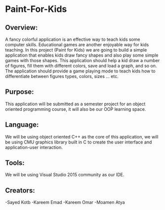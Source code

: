 # Paint-For-Kids

 Overview:
 ----------
 A fancy colorful application is an effective way to teach kids some computer skills. Educational games are another enjoyable way 
 for kids teaching.
 In this project (Paint for Kids) we are going to build a simple application that enables kids draw fancy shapes and also play some 
 simple games with those shapes. This application should help a kid draw a number of figures, fill them with different colors, 
 save and load a graph, and so on. The application should provide a game playing mode to teach kids how to differentiate between figures
 types, colors, sizes … etc. 
 
 
 Purpose:
 ---------
 This application will be submitted as a semester project for an object oriented programming course, it will also be our OOP learning    space.  
 
 
 Language:
 ----------
 We will be using object oriented C++ as the core of this application, we will be using CMU graphics library built in C to create the user  interface and application-user interaction.
 
 Tools:
 ------
 We will be using Visual Studio 2015 community as our IDE.
 
 Creators:
 ----------
 -Sayed Kotb 
 -Kareem Emad
 -Kareem Omar
 -Moamen Atya
